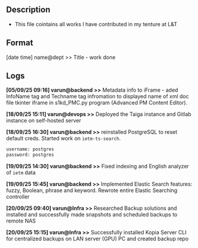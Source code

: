 
## Description
- This file cointains all works I have contributed in my tenture at L&T

## Format
[date time] name@dept >> Title - work done

## Logs
**[05/09/25 09:16] varun@backend >>** Metadata info to iFrame - aded InfoName tag and Techname tag infromation to displayed name of xml doc file tkinter iframe in s1kd_PMC.py program (Advanced PM Content Editor).

**[18/09/25 15:11] varun@devops >>** Deployed the Taiga instance and Gitlab instance on self-hosted server

**[18/09/25 16:30] varun@backend >>** reinstalled PostgreSQL to reset default creds. Started work on `ietm-ts-search`.
```bash
username: postgres
password: postgres
```

**[19/09/25 14:30] varun@backend >>** Fixed indexing and English analyzer of `ietm` data 

**[19/09/25 15:45] varun@backend >>** Implemented Elastic Search features: fuzzy, Boolean, phrase and keyword. Rewrote entire Elastic Searching controller

**[20/09/25 09:40] varun@Infra >>** Researched Backup solutions and installed and successfully made snapshots and scheduled backups to remote NAS 

**[20/09/25 15:15] varun@Infra >>** Successfully installed Kopia Server CLI for centralized backups on LAN server (GPU) PC and created backup repo